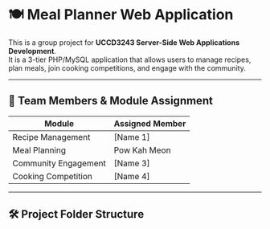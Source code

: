 # 🍽️ Meal Planner Web Application

This is a group project for **UCCD3243 Server-Side Web Applications Development**.  
It is a 3-tier PHP/MySQL application that allows users to manage recipes, plan meals, join cooking competitions, and engage with the community.

---

## 👥 Team Members & Module Assignment

| Module                 | Assigned Member |
|------------------------|------------------|
| Recipe Management      | [Name 1]         |
| Meal Planning          | Pow Kah Meon         |
| Community Engagement   | [Name 3]         |
| Cooking Competition    | [Name 4]         |

---

## 🛠️ Project Folder Structure

